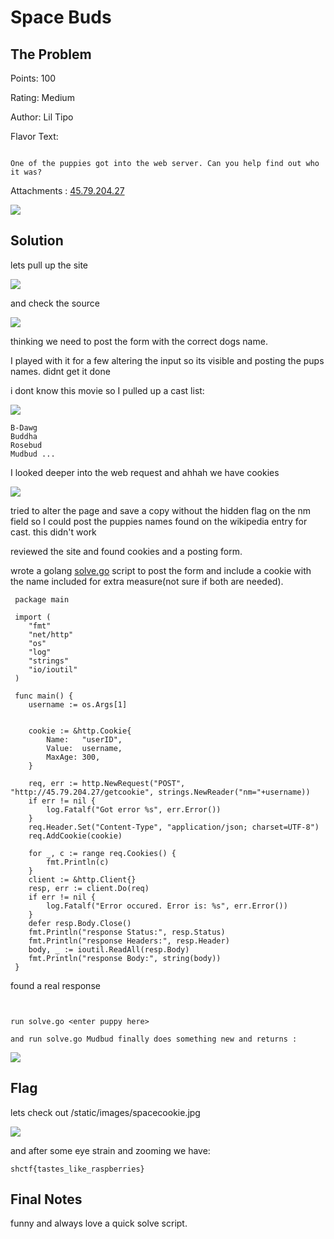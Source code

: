 # Space Buds

## The Problem

Points: 100

Rating: Medium

Author: Lil Tipo

Flavor Text:
```

One of the puppies got into the web server. Can you help find out who it was?

```

Attachments : [45.79.204.27]()

![](open.png)

## Solution

lets pull up the site

![](site.png)

and check the source

![](source.png)


thinking we need to post the form with the correct dogs name. 

I played with it for a few altering the input so its visible and posting the pups names. didnt get it done

i dont know this movie so I pulled up a cast list:

![](cast.png)

```
B-Dawg
Buddha
Rosebud
Mudbud ...
```


I looked deeper into the web request and ahhah we have cookies

![](cookies.png)



tried to alter the page and save a copy without the hidden flag on the nm field so I could post the puppies names found on the wikipedia entry for cast. this didn't work

reviewed the site and found cookies and a posting form.


wrote a golang [solve.go](solve.go) script to post the form and include a cookie with the name included for extra measure(not sure if both are needed).

```
 package main

 import (
 	"fmt"
 	"net/http"
 	"os"
 	"log"
    "strings"
    "io/ioutil"
 )

 func main() {
 	username := os.Args[1]

 	
 	cookie := &http.Cookie{
        Name:   "userID",
        Value:  username,
        MaxAge: 300,
    }
    
    req, err := http.NewRequest("POST", "http://45.79.204.27/getcookie", strings.NewReader("nm="+username))
    if err != nil {
        log.Fatalf("Got error %s", err.Error())
    }
    req.Header.Set("Content-Type", "application/json; charset=UTF-8")
    req.AddCookie(cookie)
    
    for _, c := range req.Cookies() {
        fmt.Println(c)
    }
    client := &http.Client{}
    resp, err := client.Do(req)
    if err != nil {
        log.Fatalf("Error occured. Error is: %s", err.Error())
    }
    defer resp.Body.Close()
	fmt.Println("response Status:", resp.Status)
	fmt.Println("response Headers:", resp.Header)
	body, _ := ioutil.ReadAll(resp.Body)
	fmt.Println("response Body:", string(body))
 }

```

found a real response  
```


run solve.go <enter puppy here>

and run solve.go Mudbud finally does something new and returns :

```
![](solvescriptrun.png)




## Flag

lets check out /static/images/spacecookie.jpg

![](solved.png)

and after some eye strain and zooming we have:

```
shctf{tastes_like_raspberries}
```

## Final Notes
funny and always love a quick solve script.











